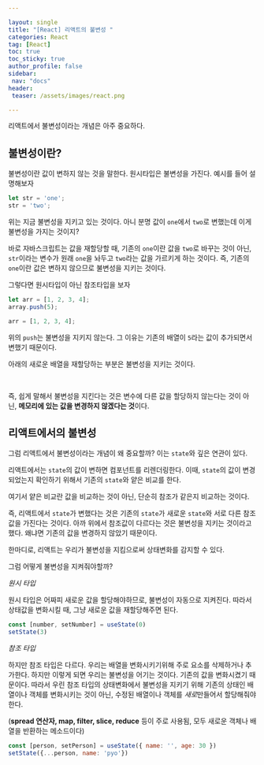 ```yaml
---

layout: single
title: "[React] 리액트의 불변성 "
categories: React
tag: [React]
toc: true
toc_sticky: true
author_profile: false
sidebar:
 nav: "docs"
header:
 teaser: /assets/images/react.png

---
```


리액트에서 불변성이라는 개념은 아주 중요하다. 

## 불변성이란?

불변성이란 값이 변하지 않는 것을 말한다. 원시타입은 불변성을 가진다. 예시를 들어 설명해보자

```js
let str = 'one';
str = 'two';
```

위는 지금 불변성을 지키고 있는 것이다. 아니 분명 값이 `one`에서 `two`로 변했는데 이게 불변성을 가지는 것이지?

바로 자바스크립트는 값을 재할당할 때, 기존의 `one`이란 값을 `two`로 바꾸는 것이 아닌, `str`이라는 변수가 원래 `one`을 놔두고 `two`라는 값을 가르키게 하는 것이다. 즉, 기존의 `one`이란 값은 변하지 않으므로 불변성을 지키는 것이다. 

그렇다면 원시타입이 아닌 참조타입을 보자

```js
let arr = [1, 2, 3, 4];
array.push(5);

arr = [1, 2, 3, 4];
```

위의 `push`는 불변성을 지키지 않는다. 그 이유는 기존의 배열이 `5`라는 값이 추가되면서 변했기 때문이다. 

아래의 새로운 배열을 재할당하는 부분은 불변성을 지키는 것이다.

<br>

즉, 쉽게 말해서 불변성을 지킨다는 것은 변수에 다른 값을 할당하지 않는다는 것이 아닌, **메모리에 있는 값을 변경하지 않겠다는 것**이다. 

## 리액트에서의 불변성

그럼 리액트에서 불변성이라는 개념이 왜 중요할까? 이는 `state`와 깊은 연관이 있다.

리액트에서는 `state`의 값이 변하면 컴포넌트를 리렌더링한다. 이때, `state`의 값이 변경되었는지 확인하기 위해서 기존의 `state`와 얕은 비교를 한다.

여기서 얕은 비교란 값을 비교하는 것이 아닌, 단순히 참조가 같은지 비교하는 것이다. 

즉, 리액트에서 `state`가 변했다는 것은 기존의 `state`가 새로운 `state`와 서로 다른 참조값을 가진다는 것이다. 아까 위에서 참조값이 다르다는 것은 불변성을 지키는 것이라고 했다. 왜냐면 기존의 값을 변경하지 않았기 때문이다.

한마디로, 리액트는 우리가 불변성을 지킴으로써 상태변화를 감지할 수 있다. 

그럼 어떻게 불변성을 지켜줘야할까?

*원시 타입*

원시 타입은 어짜피 새로운 값을 할당해야하므로, 불변성이 자동으로 지켜진다. 따라서 상태값을 변화시킬  때, 그냥 새로운 값을 재할당해주면 된다.

```jsx
const [number, setNumber] = useState(0)
setState(3)
```

*참조 타입*

하지만 참조 타입은 다르다. 우리는 배열을 변화시키기위해 주로 요소를 삭제하거나 추가한다. 하지만 이렇게 되면 우리는 불변성을 어기는 것이다. 기존의 값을 변화시켰기 때문이다. 따라서 우린 참조 타입의 상태변화에서 불변성을 지키기 위해 기존의 상태인 배열이나 객체를 변화시키는 것이 아닌, 수정된 배열이나 객체를 *새로*만들어서 할당해줘야한다.

(**spread 연산자, map, filter, slice, reduce** 등이 주로 사용됨, 모두 새로운 객체나 배열을 반환하는 메소드이다)

```jsx
const [person, setPerson] = useState({ name: '', age: 30 })
setState({...person, name: 'pyo'})
```

